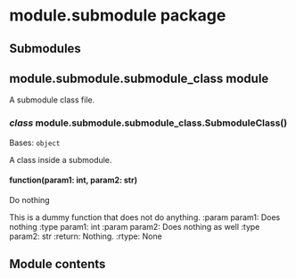 # module.submodule package

## Submodules

## module.submodule.submodule_class module

A submodule class file.


### _class_ module.submodule.submodule_class.SubmoduleClass()
Bases: `object`

A class inside a submodule.


#### function(param1: int, param2: str)
Do nothing

This is a dummy function that does not do anything.
:param param1: Does nothing
:type param1: int
:param param2: Does nothing as well
:type param2: str
:return: Nothing.
:rtype: None

## Module contents

